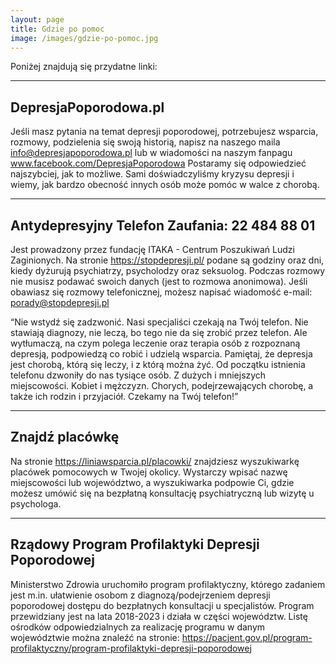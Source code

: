 ```yaml
---
layout: page
title: Gdzie po pomoc
image: /images/gdzie-po-pomoc.jpg
---
```


Poniżej znajdują się przydatne linki:

---
## DepresjaPoporodowa.pl
Jeśli masz pytania na temat depresji poporodowej, potrzebujesz wsparcia, rozmowy, podzielenia się swoją historią, napisz na naszego maila info@depresjapoporodowa.pl lub w wiadomości na naszym fanpagu www.facebook.com/DepresjaPoporodowa
Postaramy się odpowiedzieć najszybciej, jak to możliwe. Sami doświadczyliśmy kryzysu depresji i wiemy, jak bardzo obecność innych osób może pomóc w walce z chorobą.

---

## Antydepresyjny Telefon Zaufania: 22 484 88 01

Jest prowadzony przez fundację ITAKA - Centrum Poszukiwań Ludzi Zaginionych. Na stronie https://stopdepresji.pl/ podane są godziny oraz dni, kiedy dyżurują psychiatrzy, psycholodzy oraz seksuolog. Podczas rozmowy nie musisz podawać swoich danych (jest to rozmowa anonimowa). Jeśli obawiasz się rozmowy telefonicznej, możesz napisać wiadomość e-mail: porady@stopdepresji.pl

“Nie wstydź się zadzwonić. Nasi specjaliści czekają na Twój telefon. Nie stawiają diagnozy, nie leczą, bo tego nie da się zrobić przez telefon. Ale wytłumaczą, na czym polega leczenie oraz terapia osób z rozpoznaną depresją, podpowiedzą co robić i udzielą wsparcia. Pamiętaj, że depresja jest chorobą, którą się leczy, i z którą można żyć. Od początku istnienia telefonu dzwoniły do nas tysiące osób. Z dużych i mniejszych miejscowości. Kobiet i mężczyzn. Chorych, podejrzewających chorobę, a także ich rodzin i przyjaciół. Czekamy na Twój telefon!”

---

## Znajdź placówkę
Na stronie https://liniawsparcia.pl/placowki/ znajdziesz wyszukiwarkę placówek pomocowych w Twojej okolicy. Wystarczy wpisać nazwę miejscowości lub województwo, a wyszukiwarka podpowie Ci, gdzie możesz umówić się na bezpłatną konsultację psychiatryczną lub wizytę u psychologa. 

---

## Rządowy Program Profilaktyki Depresji Poporodowej
Ministerstwo Zdrowia uruchomiło program profilaktyczny, którego zadaniem jest m.in. ułatwienie osobom z diagnozą/podejrzeniem depresji poporodowej dostępu do bezpłatnych konsultacji u specjalistów. Program przewidziany jest na lata 2018-2023 i działa w części województw. Listę ośrodków odpowiedzialnych za realizację programu w danym województwie można znaleźć na stronie: https://pacjent.gov.pl/program-profilaktyczny/program-profilaktyki-depresji-poporodowej


